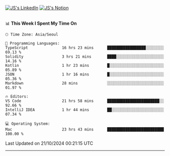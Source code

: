 
[![JS's LinkedIn](https://img.shields.io/badge/LinkedIn-blue?style=for-the-badge&logo=linkedin)](https://www.linkedin.com/in/jaeseung-lee-5a2a32139/) 
[![JS's Notion](https://img.shields.io/badge/Notion-black?style=for-the-badge&logo=notion)](https://bit.ly/ljswiki1) <br><br>
<!-- ![JS's GitHub stats](https://github-readme-stats-lemon-five.vercel.app/api?username=tkxkd0159&hide=contribs,prs,stars,issues&show_icons=true&theme=react&include_all_commits=true)   -->
<!-- ![Top Langs](https://github-readme-stats-lemon-five.vercel.app/api/top-langs/?username=tkxkd0159&layout=compact&hide=jupyter%20notebook,scss,html,css&langs_count=10)  -->


<!--START_SECTION:waka-->
📊 **This Week I Spent My Time On** 

```text
🕑︎ Time Zone: Asia/Seoul

💬 Programming Languages: 
TypeScript               16 hrs 23 mins      █████████████████░░░░░░░░   69.13 % 
Solidity                 3 hrs 21 mins       ████░░░░░░░░░░░░░░░░░░░░░   14.16 % 
Kotlin                   1 hr 23 mins        █░░░░░░░░░░░░░░░░░░░░░░░░   05.89 % 
JSON                     1 hr 16 mins        █░░░░░░░░░░░░░░░░░░░░░░░░   05.36 % 
Markdown                 28 mins             ░░░░░░░░░░░░░░░░░░░░░░░░░   01.97 % 

🔥 Editors: 
VS Code                  21 hrs 58 mins      ███████████████████████░░   92.66 % 
IntelliJ IDEA            1 hr 44 mins        ██░░░░░░░░░░░░░░░░░░░░░░░   07.34 % 

💻 Operating System: 
Mac                      23 hrs 43 mins      █████████████████████████   100.00 % 
```


 Last Updated on 21/10/2024 00:21:15 UTC
<!--END_SECTION:waka-->

---
<!---
<a href="https://github.com/tkxkd0159/books">
  <img align="center" src="https://github-readme-stats-lemon-five.vercel.app/api/pin/?username=tkxkd0159&repo=books&theme=react" />
</a>
-->

<!---
- 🔭 I’m currently working on ...
- 🌱 I’m currently learning blockchain and distributed network
- 👯 I’m looking to collaborate on ...
- 🤔 I’m looking for help with ...
- 💬 Ask me about ...
- 📫 How to reach me: ...
- 😄 Pronouns: ...
- ⚡ Fun fact: ...
-->
